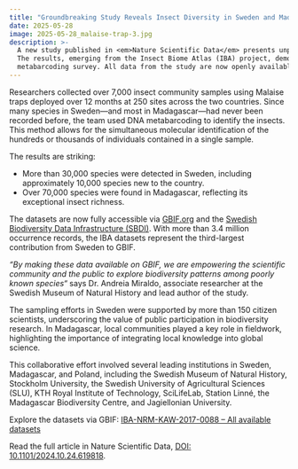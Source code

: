 ```yaml
---
title: "Groundbreaking Study Reveals Insect Diversity in Sweden and Madagascar – Data Now Available via GBIF and SBDI"
date: 2025-05-28
image: 2025-05-28_malaise-trap-3.jpg
description: >-
  A new study published in <em>Nature Scientific Data</em> presents unprecedented insights into insect biodiversity in Sweden and Madagascar. 
  The results, emerging from the Insect Biome Atlas (IBA) project, demonstrate the vast diversity of insect life through a large-scale DNA 
  metabarcoding survey. All data from the study are now openly available through the GBIF network.
---
```


Researchers collected over 7,000 insect community samples using Malaise traps deployed over 12 months at 250 sites across the two countries. Since many species in Sweden—and most in Madagascar—had never been recorded before, the team used DNA metabarcoding to identify the insects. This method allows for the simultaneous molecular identification of the hundreds or thousands of individuals contained in a single sample.

The results are striking:
- More than 30,000 species were detected in Sweden, including approximately 10,000 species new to the country.
- Over 70,000 species were found in Madagascar, reflecting its exceptional insect richness.

The datasets are now fully accessible via [GBIF.org](https://www.gbif.org/dataset/search?q=IBA-NRM-KAW-2017-0088&amp;project_id=IBA-NRM-KAW-2017-0088) and the [Swedish Biodiversity Data Infrastructure (SBDI)](https://collections.biodiversitydata.se/datasets?dr-search=#filters=contains%3AInsect%20Biome%20Atlas). With more than 3.4 million occurrence records, the IBA datasets represent the third-largest contribution from Sweden to GBIF.

*“By making these data available on GBIF, we are empowering the scientific community and the public to explore biodiversity patterns among poorly known species“* says Dr. Andreia Miraldo, associate researcher at the Swedish Museum of Natural History and lead author of the study.

The sampling efforts in Sweden were supported by more than 150 citizen scientists, underscoring the value of public participation in biodiversity research. In Madagascar, local communities played a key role in fieldwork, highlighting the importance of integrating local knowledge into global science.

This collaborative effort involved several leading institutions in Sweden, Madagascar, and Poland, including the Swedish Museum of Natural History, Stockholm University, the Swedish University of Agricultural Sciences (SLU), KTH Royal Institute of Technology, SciLifeLab, Station Linné, the Madagascar Biodiversity Centre, and Jagiellonian University.

Explore the datasets via GBIF: [IBA-NRM-KAW-2017-0088 – All available datasets](https://www.gbif.org/dataset/search?q=IBA-NRM-KAW-2017-0088&amp;project_id=IBA-NRM-KAW-2017-0088)

Read the full article in Nature Scientific Data, [DOI: 10.1101/2024.10.24.619818](https://doi.org/10.1101/2024.10.24.619818).

